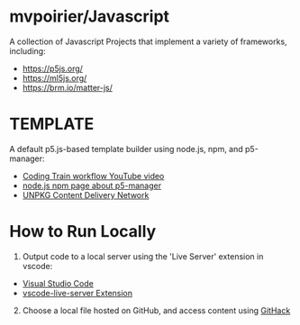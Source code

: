 # mvpoirier/Javascript
 A collection of Javascript Projects that implement a variety of frameworks, including:
 - <https://p5js.org/>
 - <https://ml5js.org/>
 - <https://brm.io/matter-js/>
 
# TEMPLATE
A default p5.js-based template builder using node.js, npm, and p5-manager:
- [Coding Train workflow YouTube video](https://www.youtube.com/watch?v=HZ4D3wDRaec)
- [node.js npm page about p5-manager](https://www.npmjs.com/package/p5-manager)
- [UNPKG Content Delivery Network](https://unpkg.com/)

# How to Run Locally
1. Output code to a local server using the 'Live Server' extension in vscode:
- [Visual Studio Code](https://code.visualstudio.com/)  
- [vscode-live-server Extension](https://github.com/ritwickdey/vscode-live-server)
2. Choose a local file hosted on GitHub, and access content using [GitHack](https://raw.githack.com/)

